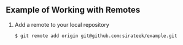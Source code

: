 ## Example of Working with Remotes

1. Add a remote to your local repository
   ```
   $ git remote add origin git@github.com:sirateek/example.git
   ```

